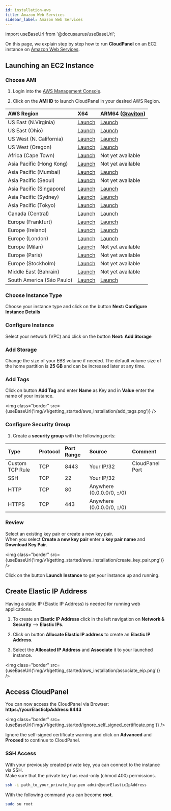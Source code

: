 ```yaml
---
id: installation-aws
title: Amazon Web Services
sidebar_label: Amazon Web Services
---
```


import useBaseUrl from '@docusaurus/useBaseUrl';

On this page, we explain step by step how to run **CloudPanel** on an EC2 instance on [Amazon Web Services](https://aws.amazon.com/).

## Launching an EC2 Instance

### Choose AMI

1) Login into the [AWS Management Console](https://console.aws.amazon.com/ec2/). <br />

2) Click on the **AMI ID** to launch CloudPanel in your desired AWS Region.

| AWS Region | X64 | ARM64 ([Graviton](https://aws.amazon.com/ec2/graviton/)) |
| :---  | :--- | :--- |
| US East (N.Virginia)      | [Launch](https://ami-launcher.clp.io/?region=us-east-1&arch=x86_64&version=1.0.5) | [Launch](https://ami-launcher.clp.io/?region=us-east-1&arch=arm64&version=1.0.5) |
| US East (Ohio)            | [Launch](https://ami-launcher.clp.io/?region=us-east-2&arch=x86_64&version=1.0.5) | [Launch](https://ami-launcher.clp.io/?region=us-east-2&arch=arm64&version=1.0.5) |
| US West (N. California)   | [Launch](https://ami-launcher.clp.io/?region=us-west-1&arch=x86_64&version=1.0.5) | [Launch](https://ami-launcher.clp.io/?region=us-west-1&arch=arm64&version=1.0.5) |
| US West (Oregon)          | [Launch](https://ami-launcher.clp.io/?region=us-west-2&arch=x86_64&version=1.0.5) | [Launch](https://ami-launcher.clp.io/?region=us-west-2&arch=arm64&version=1.0.5) |
| Africa (Cape Town)        | [Launch](https://ami-launcher.clp.io/?region=af-south-1&arch=x86_64&version=1.0.5) | Not yet available |
| Asia Pacific (Hong Kong)  | [Launch](https://ami-launcher.clp.io/?region=ap-east-1&arch=x86_64&version=1.0.5) | Not yet available |
| Asia Pacific (Mumbai)     | [Launch](https://ami-launcher.clp.io/?region=ap-south-1&arch=x86_64&version=1.0.5) | [Launch](https://ami-launcher.clp.io/?region=ap-south-1&arch=arm64&version=1.0.5) |
| Asia Pacific (Seoul)      | [Launch](https://ami-launcher.clp.io/?region=ap-northeast-1&arch=x86_64&version=1.0.5) | Not yet available |
| Asia Pacific (Singapore)  | [Launch](https://ami-launcher.clp.io/?region=ap-southeast-1&arch=x86_64&version=1.0.5) | [Launch](https://ami-launcher.clp.io/?region=ap-southeast-1&arch=arm64&version=1.0.5) |
| Asia Pacific (Sydney)     | [Launch](https://ami-launcher.clp.io/?region=ap-southeast-2&arch=x86_64&version=1.0.5) | [Launch](https://ami-launcher.clp.io/?region=ap-southeast-2&arch=arm64&version=1.0.5) |
| Asia Pacific (Tokyo)      | [Launch](https://ami-launcher.clp.io/?region=ap-northeast-1&arch=x86_64&version=1.0.5) | [Launch](https://ami-launcher.clp.io/?region=ap-northeast-1&arch=arm64&version=1.0.5) |
| Canada (Central)          | [Launch](https://ami-launcher.clp.io/?region=ca-central-1&arch=x86_64&version=1.0.5) | [Launch](https://ami-launcher.clp.io/?region=ca-central-1&arch=arm64&version=1.0.5) |
| Europe (Frankfurt)        | [Launch](https://ami-launcher.clp.io/?region=eu-central-1&arch=x86_64&version=1.0.5) | [Launch](https://ami-launcher.clp.io/?region=eu-central-1&arch=arm64&version=1.0.5) |
| Europe (Ireland)          | [Launch](https://ami-launcher.clp.io/?region=eu-west-1&arch=x86_64&version=1.0.5) | [Launch](https://ami-launcher.clp.io/?region=eu-west-1&arch=arm64&version=1.0.5) |
| Europe (London)           | [Launch](https://ami-launcher.clp.io/?region=eu-west-2&arch=x86_64&version=1.0.5) | [Launch](https://ami-launcher.clp.io/?region=eu-west-2&arch=arm64&version=1.0.5) |
| Europe (Milan)            | [Launch](https://ami-launcher.clp.io/?region=eu-south-1&arch=x86_64&version=1.0.5) | Not yet available |
| Europe (Paris)            | [Launch](https://ami-launcher.clp.io/?region=eu-west-3&arch=x86_64&version=1.0.5) | Not yet available |
| Europe (Stockholm)        | [Launch](https://ami-launcher.clp.io/?region=eu-north-1&arch=x86_64&version=1.0.5) | Not yet available |
| Middle East (Bahrain)     | [Launch](https://ami-launcher.clp.io/?region=me-south-1&arch=x86_64&version=1.0.5) | Not yet available |
| South America (Sáo Paulo) | [Launch](https://ami-launcher.clp.io/?region=sa-east-1&arch=x86_64&version=1.0.5) | [Launch](https://ami-launcher.clp.io/?region=sa-east-1&arch=arm64&version=1.0.5) |

### Choose Instance Type

Choose your instance type and click on the button **Next: Configure Instance Details** 

### Configure Instance

Select your network (VPC) and click on the button **Next: Add Storage**

### Add Storage

Change the size of your EBS volume if needed. The default volume size of the home partition is **25 GB** and can be increased later at any time.

### Add Tags

Click on button **Add Tag** and enter **Name** as Key and in **Value** enter the name of your instance.

<img class="border" src={useBaseUrl('img/v1/getting_started/aws_installation/add_tags.png')} />

### Configure Security Group

1) Create a **security group** with the following ports:

| Type | Protocol | Port Range  | Source  | Comment         |
| :--- | :---     | :---        |  :---   | :---            |
| Custom TCP Rule | TCP | 8443 | Your IP/32 | CloudPanel Port  |
| SSH             | TCP | 22   | Your IP/32 |                  |
| HTTP            | TCP | 80   | Anywhere (0.0.0.0/0, ::/0) ||
| HTTPS           | TCP | 443  | Anywhere (0.0.0.0/0, ::/0) ||

### Review

Select an existing key pair or create a new key pair. <br />
When you select **Create a new key pair** enter a **key pair name** and **Download Key Pair**.

<img class="border" src={useBaseUrl('img/v1/getting_started/aws_installation/create_key_pair.png')} />

Click on the button **Launch Instance** to get your instance up and running.

## Create Elastic IP Address

Having a static IP (Elastic IP Address) is needed for running web applications. <br />

1) To create an **Elastic IP Address** click in the left navigation on **Network & Security** --> **Elastic IPs**.

2) Click on button **Allocate Elastic IP address** to create an **Elastic IP Address**.

3) Select the **Allocated IP Address** and **Associate** it to your launched instance.

<img class="border" src={useBaseUrl('img/v1/getting_started/aws_installation/associate_eip.png')} />

## Access CloudPanel

You can now access the CloudPanel via Browser: **https://yourElasticIpAddress:8443**

<img class="border" src={useBaseUrl('img/v1/getting_started/ignore_self_signed_certificate.png')} />

Ignore the self-signed certificate warning and click on **Advanced** and **Proceed** to continue to CloudPanel.

### SSH Access

With your previously created private key, you can connect to the instance via SSH. <br />
Make sure that the private key has read-only (chmod 400) permissions.

```bash
ssh -i path_to_your_private_key.pem admin@yourElasticIpAddress
```

With the following command you can become **root**.

```bash
sudo su root
```